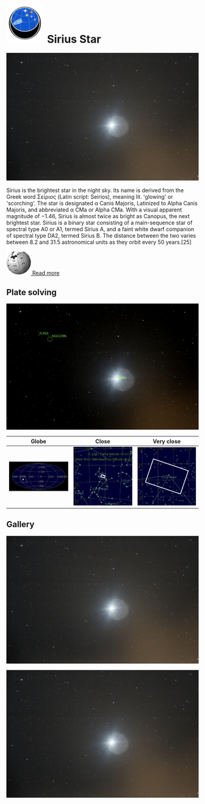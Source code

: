 # ![](..//Imaging//Common/pyl-tiny.png) Sirius Star
![](..//Imaging//HD/Sirius_Star+00+co.jpg)

Sirius is the brightest star in the night sky. Its name is derived from the Greek word Σείριος (Latin script: Seirios), meaning lit. 'glowing' or 'scorching'. The star is designated α Canis Majoris, Latinized to Alpha Canis Majoris, and abbreviated α CMa or Alpha CMa. With a visual apparent magnitude of −1.46, Sirius is almost twice as bright as Canopus, the next brightest star. Sirius is a binary star consisting of a main-sequence star of spectral type A0 or A1, termed Sirius A, and a faint white dwarf companion of spectral type DA2, termed Sirius B. The distance between the two varies between 8.2 and 31.5 astronomical units as they orbit every 50 years.[25]

[![](..//Imaging//Common/Wikipedia.png) Read more](https://en.wikipedia.org/wiki/Sirius)
## Plate solving 


![IMG](..//Imaging//HD/Sirius_Star_Annotated.jpg)


| Globe | Close | Very close |
| ----- | ----- | ----- |
|![IMG](..//Imaging//HD/Sirius_Star_Globe.jpg) |![IMG](..//Imaging//HD/Sirius_Star_Close.jpg) |![IMG](..//Imaging//HD/Sirius_Star_Closer.jpg) |

## Gallery
![IMG](..//Imaging//HD/Sirius_Star+00+co.jpg) 

![IMG](..//Imaging//HD/Sirius_Star+01+co.jpg) 


